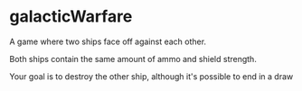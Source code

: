 # galacticWarfare
A game where two ships face off against each other.

Both ships contain the same amount of ammo and shield strength.

Your goal is to destroy the other ship, although it's possible to end in a draw
